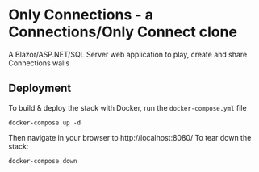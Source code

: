 # Only Connections - a Connections/Only Connect clone
A Blazor/ASP.NET/SQL Server web application to play, create and share Connections walls
## Deployment
To build & deploy the stack with Docker, run the `docker-compose.yml` file
```
docker-compose up -d
```
Then navigate in your browser to http://localhost:8080/
To tear down the stack:
```
docker-compose down
```